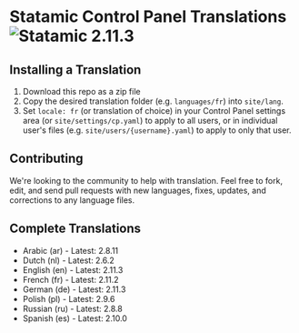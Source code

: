 # Statamic Control Panel Translations ![Statamic 2.11.3](https://img.shields.io/badge/statamic-2.11.3-blue.svg?style=flat-square)

## Installing a Translation

1. Download this repo as a zip file
2. Copy the desired translation folder (e.g. `languages/fr`) into `site/lang`.
3. Set `locale: fr` (or translation of choice) in your Control Panel settings area (or `site/settings/cp.yaml`) to apply to all users, or in individual user's files (e.g. `site/users/{username}.yaml`) to apply to only that user.

## Contributing

We're looking to the community to help with translation. Feel free to fork, edit, and send pull requests with new languages, fixes, updates, and corrections to any language files.

## Complete Translations

- Arabic (ar) - Latest: 2.8.11
- Dutch (nl) - Latest: 2.6.2
- English (en) - Latest: 2.11.3
- French (fr) - Latest: 2.11.2
- German (de) - Latest: 2.11.3
- Polish (pl) - Latest: 2.9.6
- Russian (ru) - Latest: 2.8.8
- Spanish (es) - Latest: 2.10.0
